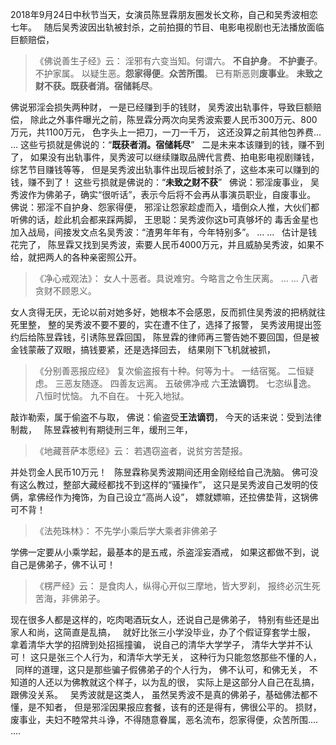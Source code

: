 2018年9月24日中秋节当天，女演员陈昱霖朋友圈发长文称，自己和吴秀波相恋七年。
&nbsp;
随后吴秀波因出轨被封杀，之前拍摄的节目、电影电视剧也无法播放面临巨额赔偿，

> 《佛说善生子经》云： 
> 淫邪有六变当知。何谓六。
>**不自护身**。
>**不护妻子**。
> 不护家属。
> 以疑生恶。**怨家得便**。**众苦所围**。
> 已有斯恶则**废事业**。
> **未致之财不获。既获者消。宿储耗尽**。

佛说邪淫会损失两种财，
一是已经赚到手的钱财，
吴秀波出轨事件，导致巨额赔偿，
除此之外事件曝光之前，陈昱霖分两次向吴秀波索要人民币300万元、800万元，共1100万元，
色字头上一把刀，一刀一千万，
这还没算之前其他包养费... ...
这些亏损就是佛说的：“**既获者消。宿储耗尽**”
&nbsp;
二是未来本该赚到的钱，赚不到了，
如果没有出轨事件，吴秀波可以继续赚取品牌代言费、拍电影电视剧赚钱，综艺节目赚钱等等，
但是吴秀波出轨事件出现后被封杀了，这些本来可以赚到的钱，赚不到了！
这些亏损就是佛说的：“**未致之财不获**”
&nbsp;
佛说：邪淫废事业，
吴秀波作为佛弟子，确实“很听话”，表示今后将不会再从事演员职业，自废事业。
&nbsp;
佛说：邪淫不自护身、怨家得便，
邪淫让怨家趁虚而入，墙倒众人推，大伙们都听佛的话，趁此机会都来踩两脚，
王思聪：吴秀波你这b可真够坏的
毒舌金星也加入战局，间接发文点名吴秀波：“渣男年年有，今年特别多”。
... ...
&nbsp;
估计是钱花完了，
陈昱霖又找到吴秀波，索要人民币4000万元，并且威胁吴秀波，如果不给，就把两人的各种亲密照公开。

> 《净心戒观法》：
> 女人十恶者。具说难穷。今略言之令生厌离。
> ... ...
> 八者贪财不顾恩义。

女人贪得无厌，无论以前对她多好，她根本不会感恩，反而抓住吴秀波的把柄就往死里整，
整的吴秀波不要不要的，实在遭不住了，选择了报警，
吴秀波用提出签约后给陈昱霖钱，引诱陈昱霖回国，
陈昱霖的律师再三警告她不要回国，但是被金钱蒙蔽了双眼，搞钱要紧，还是选择回去，
结果刚下飞机就被抓，

> 《分别善恶报应经》
> 复次偷盗报有十种。何等为十。
> 一结宿冤。
> 二恒疑虑。
> 三恶友随逐。
> 四善友远离。
> 五破佛净戒
> 六**王法谪罚**。
> 七恣纵𢠽逸。
> 八恒时忧恼。
> 九不自在。
> 十死入地狱。

敲诈勒索，属于偷盗不与取，
佛说：偷盗受**王法谪罚**，
今天的话来说：受到法律制裁，
&nbsp;
陈昱霖被判有期徒刑三年，缓刑三年，

> 《地藏菩萨本愿经》云： 
> 若遇窃盗者，说贫穷苦楚报。

并处罚金人民币10万元！
&nbsp;
陈昱霖称吴秀波期间还用金刚经给自己洗脑。
佛可没有这么教过，整部大藏经都找不到这样的“骚操作”，
这只是吴秀波自己发明的伎俩，拿佛经作为掩饰，为自己设立“高尚人设”，
嫖就嫖嘛，还拉佛垫背，这锅佛可不背！

> 《法苑珠林》：
> 不先学小乘后学大乘者非佛弟子

学佛一定要从小乘学起，最基本的是五戒，杀盗淫妄酒戒，
如果这都做不到，说自己是佛弟子，佛不认可！

> 《楞严经》云： 
> 是食肉人，纵得心开似三摩地，皆大罗刹， 
> 报终必沉生死苦海，非佛弟子。

现在很多人都是这样的，吃肉喝酒玩女人，还说自己是佛弟子，
特别有些还是出家人和尚，这简直是乱搞，
&nbsp;
就好比张三小学没毕业，办了个假证穿套学士服，
拿着清华大学的招牌到处招摇撞骗，
说自己的清华大学学子，
清华大学并不认可！
这只是张三个人行为，和清华大学无关，
这种行为只能忽悠那些不懂的人，
&nbsp;
同样的道理，这只是那些骗子假佛弟子的个人行为，
佛不认可，和佛无关，
不知道的人还以为佛教就这个样子，以为乱的很，
实际上是这部分人自己在乱搞，跟佛没关系。
&nbsp;
吴秀波就是这类人，
虽然吴秀波不是真的佛弟子，基础佛法都不懂，是不知者，
但是邪淫因果报应套餐，该有的还是得有，佛很公平的。
损财，废事业，夫妇不睦常共斗诤，不得随意眷属，恶名流布，怨家得便，众苦所围.... ....

